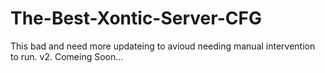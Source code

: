 # The-Best-Xontic-Server-CFG
This bad and need more updateing to avioud needing manual intervention to run. v2. Comeing Soon...
